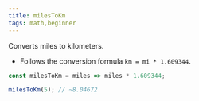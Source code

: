 ```yaml
---
title: milesToKm
tags: math,beginner
---
```


Converts miles to kilometers.

- Follows the conversion formula `km = mi * 1.609344`.

```js
const milesToKm = miles => miles * 1.609344;
```

```js
milesToKm(5); // ~8.04672
```
